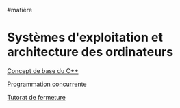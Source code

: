 #matière 
# Systèmes d'exploitation et architecture des ordinateurs

[Concept de base du C++](Concept%20de%20base%20du%20C++.md)

[Programmation concurrente](Programmation%20concurrente.md)

[Tutorat de fermeture](Tutorat%20de%20fermeture.md)

